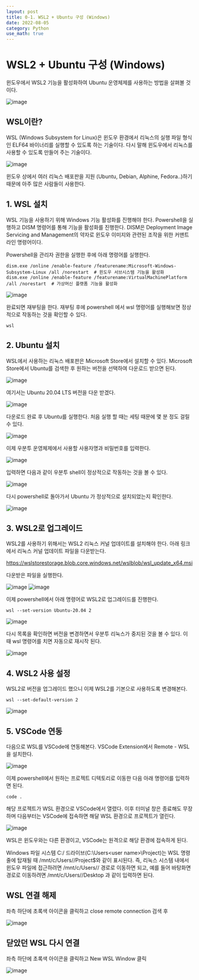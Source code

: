 ```yaml
---
layout: post
title: 0-1. WSL2 + Ubuntu 구성 (Windows)
date: 2022-08-05
category: Python
use_math: true
---
```



# WSL2 + Ubuntu 구성 (Windows)

윈도우에서 WSL2 기능을 활성화하여 Ubuntu 운영체제를 사용하는 방법을 살펴볼 것이다. 

![image](https://user-images.githubusercontent.com/61526722/182985731-5d1bde92-cc4a-4a60-9772-3e85ed355cf4.png)


## WSL이란? 

WSL (Windows Subsystem for Linux)은 윈도우 환경에서 리눅스의 실행 파일 형식인 ELF64 바이너리를 실행할 수 있도록 하는 기술이다. 다시 말해 윈도우에서 리눅스를 사용할 수 있도록 만들어 주는 기술이다. 

![image](https://user-images.githubusercontent.com/61526722/182985251-95814340-dec9-4edd-b458-7e637fa70a9a.png)

윈도우 상에서 여러 리눅스 배포판을 지원 (Ubuntu, Debian, Alphine, Fedora..)하기 때문에 아주 많은 사람들이 사용한다. 


## 1. WSL 설치

WSL 기능을 사용하기 위해 Windows 기능 활성화를 진행해야 한다. Powershell을 실행하고 DISM 명령어를 통해 기능을 활성화를 진행한다. DISM은 Deployment Image Servicing and Management의 약자로 윈도우 이미지와 관련된 조작을 위한 커맨트라인 명령어이다. 

Powershell을 관리자 권한을 실행한 후에 아래 명령어를 실행한다. 

```
dism.exe /online /enable-feature /featurename:Microsoft-Windows-Subsystem-Linux /all /norestart  # 윈도우 서브시스템 기능을 활성화
dism.exe /online /enable-feature /featurename:VirtualMachinePlatform /all /norestart  # 가상머신 플랫폼 기능을 활성화
```

![image](https://user-images.githubusercontent.com/61526722/182986453-427f64f0-ea31-4f61-a93b-2da5066fbaf4.png)

완료되면 재부팅을 한다. 재부팅 후에 powershell 에서 wsl 명령어를 실행해보면 정상적으로 작동하는 것을 확인할 수 있다. 

```
wsl 
```


## 2. Ubuntu 설치

WSL에서 사용하는 리눅스 배포판은 Microsoft Store에서 설치할 수 있다. Microsoft Store에서 Ubuntu를 검색한 후 원하는 버전을 선택하여 다운로드 받으면 된다. 

![image](https://user-images.githubusercontent.com/61526722/182987020-613fd796-b5ba-4652-9717-bb427102c93a.png)

여기서는 Ubuntu 20.04 LTS 버전을 다운 받겠다. 

![image](https://user-images.githubusercontent.com/61526722/182987129-9d95a2b0-ffab-45ce-bb55-429db08b634c.png)

다운로드 완료 후 Ubuntu를 실행한다. 처음 실행 할 때는 세팅 때문에 몇 분 정도 걸릴 수 있다.

![image](https://user-images.githubusercontent.com/61526722/182987196-c0dba8ad-cf24-4fe0-99f1-f57b483cfd73.png)

이제 우분투 운영체제에서 사용할 사용자명과 비밀번호를 입력한다.

![image](https://user-images.githubusercontent.com/61526722/182987329-3043f5db-1b53-4940-9b2a-9991166027df.png)

입력하면 다음과 같이 우분투 shell이 정상적으로 작동하는 것을 볼 수 있다. 

![image](https://user-images.githubusercontent.com/61526722/182987362-dc898ce0-4f49-465e-9cd1-5cea527ae246.png)

다시 powershell로 돌아가서 Ubuntu 가 정상적으로 설치되었는지 확인한다.

![image](https://user-images.githubusercontent.com/61526722/182987886-8ded3e7f-791e-4a09-9837-738bcefc1abb.png)


## 3. WSL2로 업그레이드

WSL2를 사용하기 위해서는 WSL2 리눅스 커널 업데이트를 설치해야 한다. 아래 링크에서 리눅스 커널 업데이트 파일을 다운받는다. 

https://wslstorestorage.blob.core.windows.net/wslblob/wsl_update_x64.msi

다운받은 파일을 실행한다. 

![image](https://user-images.githubusercontent.com/61526722/182988355-e38d2dba-91da-4a5f-b774-b92c4f5462fe.png)
![image](https://user-images.githubusercontent.com/61526722/182988408-8a6ecc20-c710-4e00-882c-e98e7d8e15b0.png)


이제 powershell에서 아래 명령어로 WSL2로 업그레이드를 진행한다. 

```
wsl --set-version Ubuntu-20.04 2
```

![image](https://user-images.githubusercontent.com/61526722/183000251-61d39061-49f3-405a-a1f9-5bf6a84e72c4.png)

다시 목록을 확인하면 버전을 변경하면서 우분투 리눅스가 중지된 것을 볼 수 있다. 이 때 wsl 명령어를 치면 자동으로 재시작 된다. 

![image](https://user-images.githubusercontent.com/61526722/183000382-9267c013-928a-4d64-9d24-3ba4fb76eff3.png)

## 4. WSL2 사용 설정 
WSL2로 버전을 업그레이드 했으니 이제 WSL2를 기본으로 사용하도록 변경해본다. 

```
wsl --set-default-version 2
```

![image](https://user-images.githubusercontent.com/61526722/183000520-584f21e4-91e4-43d5-8e90-56a7f5842dff.png)


## 5. VSCode 연동

다음으로 WSL를 VSCode에 연동해본다. VSCode Extension에서 Remote - WSL을 설치한다. 

![image](https://user-images.githubusercontent.com/61526722/183001145-93059278-f50b-4b42-b06f-58d91e512670.png)

이제 powershell에서 원하는 프로젝트 디텍토리로 이동한 다음 아래 명령어를 입력하면 된다. 

```
code .
```

해당 프로젝트가 WSL 환경으로 VSCode에서 열렸다. 이후 터미널 창은 종료해도 무장하며 다음부터는 VSCode에 접속하면 해달 WSL 환경으로 프로젝트가 열린다. 

![image](https://user-images.githubusercontent.com/61526722/183001816-3d15af80-3d86-48f4-8672-f0ec5cfbe982.png)

WSL은 윈도우와는 다른 환경이고, VSCode는 원격으로 해당 환경에 접속하게 된다. 

Windows 파일 시스템 C:/ 드라이브(C:\Users\<user name>\Project)는 WSL 명령줄에 탑재될 때 /mnt/c/Users/<user name>/Project$와 같이 표시된다. 즉, 리눅스 시스템 내에서 윈도우 파일에 접근하려면 /mnt/c/Users/<user name>/ 경로로 이동하면 되고, 예를 들어 바탕화면 경로로 이동하려면 /mnt/c/Users/<user name>/Desktop 과 같이 입력하면 된다. 

##  WSL 연결 해제

좌측 하단에 초록색 아이콘을 클릭하고 close remote connection 검색 후 

![image](https://user-images.githubusercontent.com/61526722/183002250-4f283280-7bd5-4e80-85ab-cdeaf1ff80b5.png)


## 닫았던 WSL 다시 연결

좌측 하단에 초록색 아이콘을 클릭하고  New WSL Window 클릭

![image](https://user-images.githubusercontent.com/61526722/183002137-f7d45542-f936-4807-a929-dbf4ec4f4d86.png)



